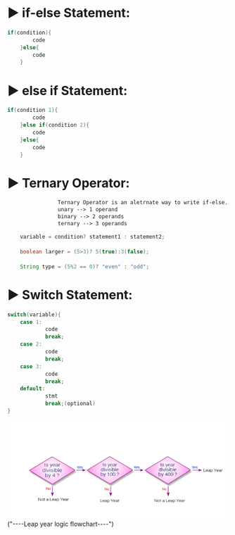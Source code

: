 # ▶ if-else Statement:

```java
if(condition){
        code
    }else{
        code
    }
```

# ▶ else if Statement:

```java
if(condition 1){
        code
    }else if(condition 2){
        code
    }else{
        code
    }
```

# ▶ Ternary Operator:

                    Ternary Operator is an aletrnate way to write if-else.
                    unary --> 1 operand
                    binary --> 2 operands
                    ternary --> 3 operands

```java
    variable = condition? statement1 : statement2;

    boolean larger = (5>3)? 5(true):3(false);

    String type = (5%2 == 0)? "even" : "odd";
```

# ▶ Switch Statement:

```java
switch(variable){
    case 1:
            code
            break;
    case 2:
            code
            break;
    case 3:
            code
            break;
    default:
            stmt
            break;(optional)
}
```

![Leap year flow chart](./Assets/9/leap%20year.png)("----Leap year logic flowchart----")
